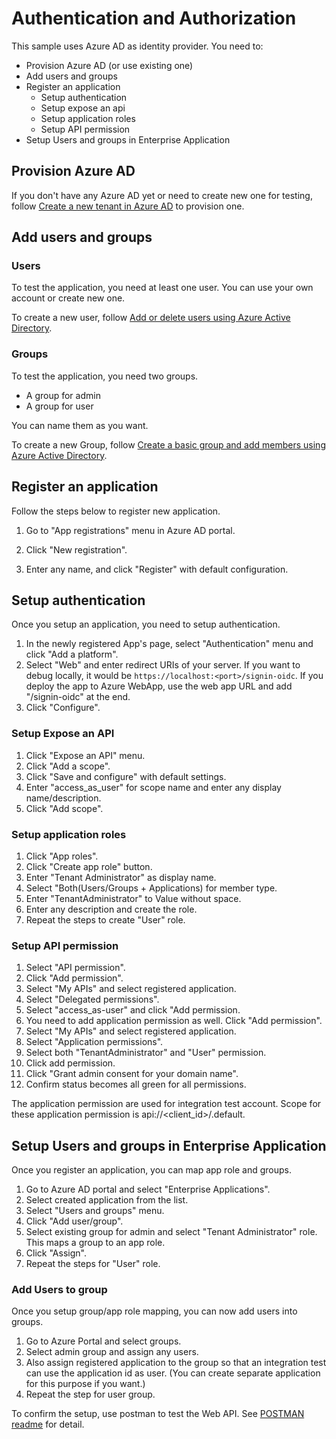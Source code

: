 # Authentication and Authorization

This sample uses Azure AD as identity provider. You need to:

- Provision Azure AD (or use existing one)
- Add users and groups
- Register an application
  - Setup authentication
  - Setup expose an api
  - Setup application roles
  - Setup API permission
- Setup Users and groups in Enterprise Application

## Provision Azure AD

If you don't have any Azure AD yet or need to create new one for testing, follow [Create a new tenant in Azure AD](https://docs.microsoft.com/en-us/azure/active-directory/fundamentals/active-directory-access-create-new-tenant) to provision one.

## Add users and groups

### Users

To test the application, you need at least one user. You can use your own account or create new one.

To create a new user, follow [Add or delete users using Azure Active Directory](https://docs.microsoft.com/en-us/azure/active-directory/fundamentals/add-users-azure-active-directory).

### Groups

To test the application, you need two groups.

- A group for admin
- A group for user

You can name them as you want.

To create a new Group, follow [Create a basic group and add members using Azure Active Directory](https://docs.microsoft.com/en-us/azure/active-directory/fundamentals/active-directory-groups-create-azure-portal#create-a-basic-group-and-add-members).

## Register an application

Follow the steps below to register new application.

1. Go to "App registrations" menu in Azure AD portal.

1. Click "New registration".

1. Enter any name, and click "Register" with default configuration.

## Setup authentication

Once you setup an application, you need to setup authentication.

1. In the newly registered App's page, select "Authentication" menu and click "Add a platform".
1. Select "Web" and enter redirect URIs of your server. If you want to debug locally, it would be `https://localhost:<port>/signin-oidc`. If you deploy the app to Azure WebApp, use the web app URL and add "/signin-oidc" at the end.
1. Click "Configure".

### Setup Expose an API

1. Click "Expose an API" menu.
1. Click "Add a scope".
1. Click "Save and configure" with default settings.
1. Enter "access_as_user" for scope name and enter any display name/description.
1. Click "Add scope".

### Setup application roles

1. Click "App roles".
1. Click "Create app role" button.
1. Enter "Tenant Administrator" as display name.
1. Select "Both(Users/Groups + Applications) for member type.
1. Enter "TenantAdministrator" to Value without space.
1. Enter any description and create the role.
1. Repeat the steps to create "User" role.

### Setup API permission

1. Select "API permission".
1. Click "Add permission".
1. Select "My APIs" and select registered application.
1. Select "Delegated permissions".
1. Select "access_as-user" and click "Add permission.
1. You need to add application permission as well. Click "Add permission".
1. Select "My APIs" and select registered application.
1. Select "Application permissions".
1. Select both "TenantAdministrator" and "User" permission.
1. Click add permission.
1. Click "Grant admin consent for your domain name".
1. Confirm status becomes all green for all permissions.

The application permission are used for integration test account. Scope for these application permission is api://<client_id>/.default.

## Setup Users and groups in Enterprise Application

Once you register an application, you can map app role and groups.

1. Go to Azure AD portal and select "Enterprise Applications".
1. Select created application from the list.
1. Select "Users and groups" menu.
1. Click "Add user/group".
1. Select existing group for admin and select "Tenant Administrator" role. This maps a group to an app role.
1. Click "Assign".
1. Repeat the steps for "User" role.

### Add Users to group

Once you setup group/app role mapping, you can now add users into groups.

1. Go to Azure Portal and select groups.
1. Select admin group and assign any users.
1. Also assign registered application to the group so that an integration test can use the application id as user. (You can create separate application for this purpose if you want.)
1. Repeat the step for user group.

To confirm the setup, use postman to test the Web API. See [POSTMAN readme](./POSTMAN.md) for detail.
